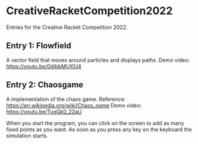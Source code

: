 # CreativeRacketCompetition2022
Entries for the Creative Racket Competition 2022.

## Entry 1: Flowfield

A vector field that moves around particles and displays paths.
Demo video: https://youtu.be/0djbbMUXfJ4

## Entry 2: Chaosgame

A implementation of the chaos game.
Reference: https://en.wikipedia.org/wiki/Chaos_game
Demo video: https://youtu.be/TuqQk0_22aU 

When you start the program, you can click on the screen to add as many fixed points as you want. As soon as you press any key on the keyboard the simulation starts.